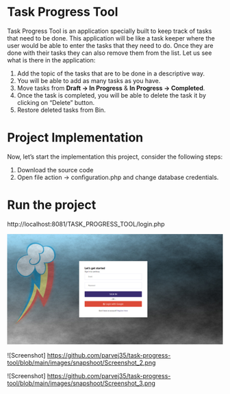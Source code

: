 # Task Progress Tool
Task Progress Tool is an application specially built to keep track of tasks that need to be done. This application will be like a task keeper where the user would be able to enter the tasks that they need to do. Once they are done with their tasks they can also remove them from the list. Let us see what is there in the application:

1) Add the topic of the tasks that are to be done in a descriptive way.
2) You will be able to add as many tasks as you have.
3) Move tasks from <b>Draft -> In Progress</b> & <b>In Progress -> Completed</b>.
4) Once the task is completed, you will be able to delete the task it by clicking on “Delete” button.
5) Restore deleted tasks from Bin.

# Project Implementation
Now, let’s start the implementation this project, consider the following steps:

1) Download the source code
2) Open file action -> configuration.php and change database credentials.

# Run the project
http://localhost:8081/TASK_PROGRESS_TOOL/login.php

![Screenshot_1](https://github.com/parvej35/task-progress-tool/blob/main/images/snapshoot/Screenshot_1.png)

![Screenshot] https://github.com/parvej35/task-progress-tool/blob/main/images/snapshoot/Screenshot_2.png

![Screenshot] https://github.com/parvej35/task-progress-tool/blob/main/images/snapshoot/Screenshot_3.png
